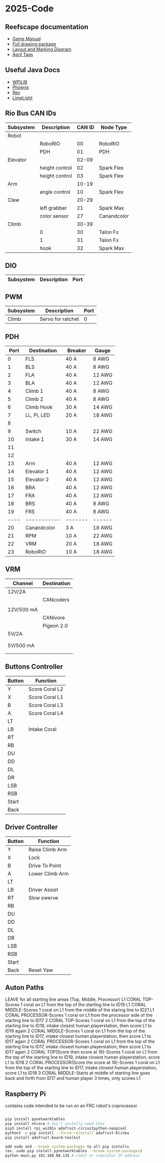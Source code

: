 # 2025-Code

## Reefscape documentation

- [Game Manual](https://firstfrc.blob.core.windows.net/frc2025/Manual/2025GameManual.pdf)
- [Full drawing package](https://firstfrc.blob.core.windows.net/frc2025/FieldAssets/2025FieldDrawings.pdf)
- [Layout and Marking Diagram](https://firstfrc.blob.core.windows.net/frc2025/FieldAssets/2025FieldDrawings-FieldLayoutAndMarking.pdf)
- [April Tags](https://firstfrc.blob.core.windows.net/frc2025/FieldAssets/Apriltag_Images_and_User_Guide.pdf)

## Useful Java Docs

- [WPILIB](https://github.wpilib.org/allwpilib/docs/release/java/index.html)
- [Phoenix](https://api.ctr-electronics.com/phoenix6/release/java/)
- [Rev](https://codedocs.revrobotics.com/java/com/revrobotics/package-summary.html)
- [LimeLight](https://docs.limelightvision.io/docs/docs-limelight/apis/limelight-lib)

## Rio Bus CAN IDs
| Subsystem | Description    | CAN ID | Node Type        |
| --------- | -------------- | ------ | ---------------- |
| Robot     |                |        |                  |
|           | RoboRIO        | 00     | RoboRIO          |
|           | PDH            | 01     | PDH              |
| Elevator  |                | 02-09  |                  |
|           | height control | 02     | Spark Flex       |
|           | height control | 03     | Spark Flex       |
| Arm       |                | 10-19  |                  |
|           | angle control  | 10     | Spark Flex       |
| Claw      |                | 20-29  |                  |
|           | left grabber   | 21     | Spark Max        |
|           | color sensor   | 27     | Canandcolor      |
| Climb     |                | 30-39  |                  |
|           | 0              | 30     | Talon Fx         |
|           | 1              | 31     | Talon Fx         |
|           | hook           | 32     | Spark Max        |

## DIO
| Subsystem | Description          | Port   |
| --------- | -------------------- | ------ |

## PWM
| Subsystem | Description          | Port   |
| --------- | -------------------- | ------ |
| Climb     | Servo for ratchet    | 0      |

## PDH
| Port | Destination | Breaker | Gauge  |
| ---- | ----------- | ------- | ------ |
| 0    | FLS         | 40 A    | 8 AWG  |
| 1    | BLS         | 40 A    | 8 AWG  |
| 2    | FLA         | 40 A    | 12 AWG |
| 3    | BLA         | 40 A    | 12 AWG |
| 4    | Climb 1     | 40 A    | 8 AWG  |
| 5    | Climb 2     | 40 A    | 8 AWG  |
| 6    | Climb Hook  | 30 A    | 14 AWG |
| 7    | LL, Pi, LED | 20 A    | 18 AWG |
| 8    |             |         |        |
| 9    | Switch      | 10 A    | 22 AWG |
| 10   | Intake 1    | 30 A    | 14 AWG |
| 11   |             |         |        |
| 12   |             |         |        |
| 13   | Arm         | 40 A    | 12 AWG |
| 14   | Elevator 1  | 40 A    | 12 AWG |
| 15   | Elevator 2  | 40 A    | 12 AWG |
| 16   | BRA         | 40 A    | 12 AWG |
| 17   | FRA         | 40 A    | 12 AWG |
| 18   | BRS         | 40 A    | 8 AWG  |
| 19   | FRS         | 40 A    | 8 AWG  |
| ---- | ----------- | ------- | ------ |
| 20   | Canandcolor | 3 A     | 18 AWG |
| 21   | RPM         | 10 A    | 22 AWG |
| 22   | VRM         | 20 A    | 18 AWG |
| 23   | RoboRIO     | 10 A    | 18 AWG |

## VRM
| Channel    | Destination |
| ---------- | ----------- |
| 12V/2A     |             |
|            | CANcoders   |
|            |             |
| 12V/500 mA |             |
|            | CANivore    |
|            | Pigeon 2.0  |
| 5V/2A      |             |
|            |             |
|            |             |
| 5V/500 mA  |             |
|            |             |
|            |             |

## Buttons Controller
| Button     | Function       |
| ---------- | -------------- |
| Y          | Score Coral L2 |
| X          | Score Coral L1 |
| B          | Score Coral L3 |
| A          | Score Coral L4 |
| LT         |                |
| LB         | Intake Coral   |
| RT         |                |
| RB         |                |
| DU         |                |
| DD         |                |
| DL         |                |
| DR         |                |
| LSB        |                |
| RSB        |                |
| Start      |                |
| Back       |                |


## Driver Controller
| Button     | Function        |
| ---------- | --------------- |
| Y          | Raise Climb Arm |
| X          | Lock            |
| B          | Drive To Point  |
| A          | Lower Climb Arm |
| LT         |                 |
| LB         | Driver Assist   |
| RT         | Slow swerve     |
| RB         |                 |
| DU         |                 |
| DD         |                 |
| DL         |                 |
| DR         |                 |
| LSB        |                 |
| RSB        |                 |
| Start      |                 |
| Back       | Reset Yaw       |

## Auton Paths
 LEAVE for all starting line areas (Top, Middle, Processor)
 L1 CORAL TOP-Scores 1 coral on L1 from the top of the starting line to ID19
 L1 CORAL MIDDLE-Scores 1 coral on L1 from the middle of the staring line to ID21
 L1 CORAL PROCESSOR-Scores 1 coral on L1 from the processor side of the starting line to ID17
 2 CORAL TOP-Scores 1 coral on L1 from the top of the starting line to ID19, intake closest human playerstation, then score L1 to ID19 again 
 2 CORAL MIDDLE-Scores 1 coral on L1 from the top of the starting line to ID17, intake closest human playerstation, then score L1 to ID17 again
 2 CORAL PROCESSOR-Scores 1 coral on L1 from the top of the starting line to ID17, intake closest human playerstation, then score L1 to ID17 again
 2 CORAL TOP(Score then score at 18)-Scores 1 coral on L1 from the top of the starting line to ID19, intake closest human playerstation, score L1 to ID18
 2 CORAL PROCESSOR(Score the score at 18)-Scores 1 coral on L1 from the top of the starting line to ID17, intake closest human playerstation, score L1 to ID18
 3 CORAL MIDDLE-Starts at middle of starting line goes back and forth from ID17 and human player 3 times, only scores L1

## Raspberry Pi
contains code intended to be run on an FRC robot's coprocessor

``` bash

pip install pynetworktables
pip install ntcore # don't acutally need this
pip3 install rpi_ws281x adafruit-circuitpython-neopixel
python3 -m pip install --force-reinstall adafruit-blinka
pip install adafruit-board-toolkit

add sudo and --break-system-packages to all pip installs
(ex. sudo pip install pynetworktables --break-system-packages)
python main.py 192.168.88.135 # robot or simulator IP address


